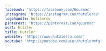 ```yaml
---
facebook: 'https://facebook.com/Gourmac'
instagram: 'https://instagram.com/hutzlerco'
logohandle: hutzlerco
pinterest: 'https://pinterest.com/gourmac'
sort: hutzler
title: Hutzler
website: 'https://www.hutzlerco.com/'
youtube: 'http://youtube.com/user/hutzlermfg'
---
```


